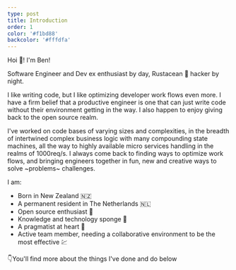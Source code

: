 ```yaml
---
type: post
title: Introduction
order: 1
color: '#f1bd88'
backcolor: '#fffdfa'
---
```

Hoi 👋! I'm Ben!

Software Engineer and Dev ex enthusiast by day, Rustacean 🦀 hacker by night. 

I like writing code, but I like optimizing developer work flows even more. I
have a firm belief that a productive engineer is one that can just write code
without their environment getting in the way. I also happen to enjoy giving
back to the open source realm.

I've worked on code bases of varying sizes and complexities, in the breadth of
intertwined complex business logic with many compounding state machines, all
the way to highly available micro services handling in the realms of 1000req/s.
I always come back to finding ways to optimize work flows, and bringing
engineers together in fun, new and creative ways to solve ~problems~ challenges.

I am:
- Born in New Zealand 🇳🇿
- A permanent resident in The Netherlands 🇳🇱
- Open source enthusiast 🦄
- Knowledge and technology sponge 🧽
- A pragmatist at heart 💝
- Active team member, needing a collaborative environment to be the most effective 💹

👇You'll find more about the things I've done and do below
